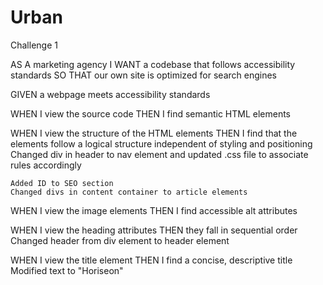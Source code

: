 # Urban
Challenge 1

AS A marketing agency
I WANT a codebase that follows accessibility standards
SO THAT our own site is optimized for search engines


GIVEN a webpage meets accessibility standards

WHEN I view the source code
THEN I find semantic HTML elements

WHEN I view the structure of the HTML elements
THEN I find that the elements follow a logical structure independent of styling and positioning
    Changed div in header to nav element and updated .css file to associate rules accordingly
    
    Added ID to SEO section
    Changed divs in content container to article elements

WHEN I view the image elements
THEN I find accessible alt attributes

WHEN I view the heading attributes
THEN they fall in sequential order
    Changed header from div element to header element

WHEN I view the title element
THEN I find a concise, descriptive title
    Modified text to "Horiseon"
